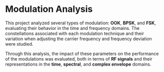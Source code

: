 # Modulation Analysis


This project analyzed several types of modulation: **OOK**, **BPSK**, and **FSK**, evaluating their behavior in the time and frequency domains. The constellations associated with each modulation technique and their variation when adjusting the carrier frequency and frequency deviation were studied.

Through this analysis, the impact of these parameters on the performance of the modulations was evaluated, both in terms of **RF signals** and their representations in the **time**, **spectral**, and **complex envelope** domains.



